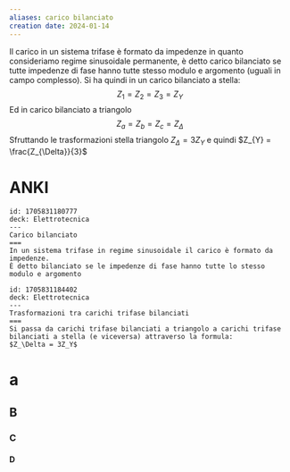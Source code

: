 ```yaml
---
aliases: carico bilanciato
creation date: 2024-01-14
---
```


Il carico in un sistema trifase è formato da impedenze in quanto consideriamo regime sinusoidale permanente, è detto carico bilanciato se tutte impedenze di fase hanno tutte stesso modulo e argomento (uguali in campo complesso).
Si ha quindi in un carico bilanciato a stella:
$$ Z_{1} = Z_{2} = Z_{3} = Z_{Y} $$
Ed in carico bilanciato a triangolo
$$Z_{a} = Z_{b} = Z_{c} = Z_{\Delta}$$
Sfruttando le trasformazioni stella triangolo $Z_{\Delta} = 3Z_{Y}$ e quindi $Z_{Y} = \frac{Z_{\Delta}}{3}$

# ANKI
```anki
id: 1705831180777
deck: Elettrotecnica
---
Carico bilanciato
===
In un sistema trifase in regime sinusoidale il carico è formato da impedenze.
È detto bilanciato se le impedenze di fase hanno tutte lo stesso modulo e argomento
```


```anki
id: 1705831184402
deck: Elettrotecnica
---
Trasformazioni tra carichi trifase bilanciati
===
Si passa da carichi trifase bilanciati a triangolo a carichi trifase bilanciati a stella (e viceversa) attraverso la formula:
$Z_\Delta = 3Z_Y$
```

# a
## B
### C
#### D
##